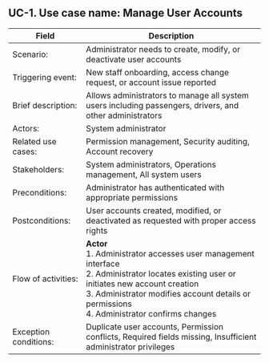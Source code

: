 ## UC-1. Use case name: Manage User Accounts

| Field | Description |
|-------|-------------|
| Scenario: | Administrator needs to create, modify, or deactivate user accounts |
| Triggering event: | New staff onboarding, access change request, or account issue reported |
| Brief description: | Allows administrators to manage all system users including passengers, drivers, and other administrators |
| Actors: | System administrator |
| Related use cases: | Permission management, Security auditing, Account recovery |
| Stakeholders: | System administrators, Operations management, All system users |
| Preconditions: | Administrator has authenticated with appropriate permissions |
| Postconditions: | User accounts created, modified, or deactivated as requested with proper access rights |
| Flow of activities: | **Actor**<br>1. Administrator accesses user management interface<br>2. Administrator locates existing user or initiates new account creation<br>3. Administrator modifies account details or permissions<br>4. Administrator confirms changes | **System**<br>1.1. System displays user management dashboard<br>2.1. System retrieves user data or displays creation form<br>3.1. System validates changes for policy compliance<br>4.1. System updates user database and logs changes |
| Exception conditions: | Duplicate user accounts, Permission conflicts, Required fields missing, Insufficient administrator privileges |